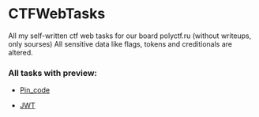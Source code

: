 # CTFWebTasks

All my self-written ctf web tasks for our board polyctf.ru 
(without writeups, only sourses)
All sensitive data like flags, tokens and creditionals are altered. 

### All tasks with preview:

- [Pin_code](https://github.com/g0sha1337/CTFWebTasks/tree/main/pin_code)

- [JWT](https://github.com/g0sha1337/CTFWebTasks/tree/main/JWT)
